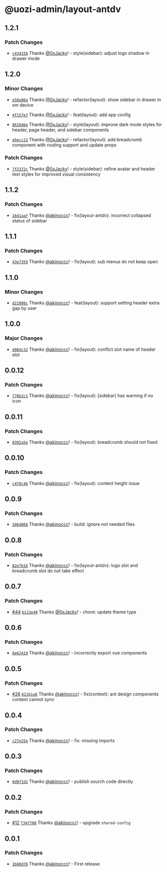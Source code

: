 # @uozi-admin/layout-antdv

## 1.2.1

### Patch Changes

- [`c43415b`](https://github.com/uozi-tech/admin-kit/commit/c43415ba8499d1e6bc0f264ceef31e9377b5f260) Thanks [@0xJacky](https://github.com/0xJacky)! - style(sidebar): adjust logo shadow in drawer mode

## 1.2.0

### Minor Changes

- [`e58a08a`](https://github.com/uozi-tech/admin-kit/commit/e58a08aa2180b92c7432bd1cf71d315626e12653) Thanks [@0xJacky](https://github.com/0xJacky)! - refactor(layout): show sidebar in drawer in sm device

- [`4f157e7`](https://github.com/uozi-tech/admin-kit/commit/4f157e770a20048395a8fcabfd3806d18f531e67) Thanks [@0xJacky](https://github.com/0xJacky)! - feat(layout): add app config

- [`862846e`](https://github.com/uozi-tech/admin-kit/commit/862846ec41e26330c973a9b1dc872b40053602c9) Thanks [@0xJacky](https://github.com/0xJacky)! - style(layout): improve dark mode styles for header, page header, and sidebar components

- [`ebecc22`](https://github.com/uozi-tech/admin-kit/commit/ebecc228311b3645ad4a523534d6252c4c6aad02) Thanks [@0xJacky](https://github.com/0xJacky)! - refactor(layout): add breadcrumb component with routing support and update props

### Patch Changes

- [`7f2372c`](https://github.com/uozi-tech/admin-kit/commit/7f2372c363fc0111a086ac04a7785a6b6ffd77c3) Thanks [@0xJacky](https://github.com/0xJacky)! - style(sidebar): refine avatar and header text styles for improved visual consistency

## 1.1.2

### Patch Changes

- [`1641aaf`](https://github.com/uozi-tech/admin-kit/commit/1641aaf91ef7a457378c1989f7718ebdfecc9fd5) Thanks [@akinoccc](https://github.com/akinoccc)! - fix(layout-antdv): incorrect collapsed status of sidebar

## 1.1.1

### Patch Changes

- [`43e7355`](https://github.com/uozi-tech/admin-kit/commit/43e7355439546fb361a883b3c9634ebbc9a2775c) Thanks [@akinoccc](https://github.com/akinoccc)! - fix(layout): sub menus do not keep open

## 1.1.0

### Minor Changes

- [`d21008c`](https://github.com/uozi-tech/admin-kit/commit/d21008c43e81739b23c62a8a33b9479494ace9ee) Thanks [@akinoccc](https://github.com/akinoccc)! - feat(layout): support setting header extra gap by user

## 1.0.0

### Major Changes

- [`d08dc32`](https://github.com/uozi-tech/admin-kit/commit/d08dc32283ff7632bb5c7d07ccc44c81d3a2b1a7) Thanks [@akinoccc](https://github.com/akinoccc)! - fix(layout): conflict slot name of header slot

## 0.0.12

### Patch Changes

- [`770b2c1`](https://github.com/uozi-tech/admin-kit/commit/770b2c14a974e77798c66b6e2412c96d64114c5a) Thanks [@akinoccc](https://github.com/akinoccc)! - fix(layout): [sidebar] has warning if no icon

## 0.0.11

### Patch Changes

- [`0392a5e`](https://github.com/uozi-tech/admin-kit/commit/0392a5e5088955ebd60c68cf8af91a5e93ac338f) Thanks [@akinoccc](https://github.com/akinoccc)! - fix(layout): breadcrumb should not fixed

## 0.0.10

### Patch Changes

- [`c470c4b`](https://github.com/uozi-tech/admin-kit/commit/c470c4b520ac8aa910135dd66dffd4231d88aaa2) Thanks [@akinoccc](https://github.com/akinoccc)! - fix(layout): content height issue

## 0.0.9

### Patch Changes

- [`286d06b`](https://github.com/uozi-tech/admin-kit/commit/286d06beda8d4ffdc7b573e25eef282033691eee) Thanks [@akinoccc](https://github.com/akinoccc)! - build: ignore not needed files

## 0.0.8

### Patch Changes

- [`82e7b16`](https://github.com/uozi-tech/admin-kit/commit/82e7b167a8655fc251d9eb77e0a037a049d78438) Thanks [@akinoccc](https://github.com/akinoccc)! - fix(layout-antdv): logo slot and breadcrumb slot do not take effect

## 0.0.7

### Patch Changes

- [#44](https://github.com/uozi-tech/admin-kit/pull/44) [`b113e40`](https://github.com/uozi-tech/admin-kit/commit/b113e407967f668273e485f4e63cec03ecdbb5b1) Thanks [@0xJacky](https://github.com/0xJacky)! - chore: update theme type

## 0.0.6

### Patch Changes

- [`8e62419`](https://github.com/uozi-tech/admin-kit/commit/8e624198e974ca164c2de09dd2ad0c120c4727ef) Thanks [@akinoccc](https://github.com/akinoccc)! - incorrectly export vue components

## 0.0.5

### Patch Changes

- [#26](https://github.com/uozi-tech/admin-kit/pull/26) [`62161a8`](https://github.com/uozi-tech/admin-kit/commit/62161a86c65bf5cfe7e2c56b00a398d2e210f445) Thanks [@akinoccc](https://github.com/akinoccc)! - fix(context): ant design components context cannot sync

## 0.0.4

### Patch Changes

- [`c27e25e`](https://github.com/uozi-tech/admin-kit/commit/c27e25e4ece664d84483d9e8278bbc7f56683fea) Thanks [@akinoccc](https://github.com/akinoccc)! - fix: missing imports

## 0.0.3

### Patch Changes

- [`9d9f1d2`](https://github.com/uozi-tech/admin-kit/commit/9d9f1d29b0a5be1f2277a17a342c2f556a061e84) Thanks [@akinoccc](https://github.com/akinoccc)! - publish sourch code directly

## 0.0.2

### Patch Changes

- [#12](https://github.com/uozi-tech/admin-kit/pull/12) [`f347f08`](https://github.com/uozi-tech/admin-kit/commit/f347f083625f2c0ade7551b5d0bbfbf2f0f959c1) Thanks [@akinoccc](https://github.com/akinoccc)! - upgrade `shared-config`

## 0.0.1

### Patch Changes

- [`1b00d76`](https://github.com/uozi-tech/admin-kit/commit/1b00d7606521619cf5ca9871a44269430ca52f2f) Thanks [@akinoccc](https://github.com/akinoccc)! - First release
